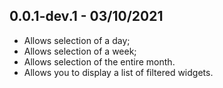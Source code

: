 ## 0.0.1-dev.1 - 03/10/2021

* Allows selection of a day;
* Allows selection of a week;
* Allows selection of the entire month.
* Allows you to display a list of filtered widgets.